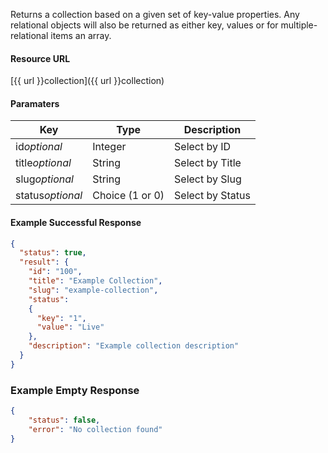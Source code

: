 <!--
@title GET collection
@author Moltin Ltd
@description Gets a collection based on the given criteria

@sidebar 1
@family Collection
@rate No
@auth Yes
@format JSON
@http GET
@version beta
-->

Returns a collection based on a given set of key-value properties. Any relational objects will also be returned as either key, values or for multiple-relational items an array.


#### Resource URL
[{{ url }}collection]({{ url }}collection)


#### Paramaters
Key | Type | Description
--- | ---- | -----------
id*optional* | Integer | Select by ID
title*optional* | String | Select by Title
slug*optional* | String | Select by Slug
status*optional* | Choice (1 or 0) | Select by Status

<!--code-->
#### Example Successful Response
``` json
{
  "status": true,
  "result": {
    "id": "100",
    "title": "Example Collection",
    "slug": "example-collection",
    "status":
    {
      "key": "1",
      "value": "Live"
    },
    "description": "Example collection description"
  }
}
```


### Example Empty Response
``` json
{
    "status": false,
    "error": "No collection found"
}
```
<!--/code-->